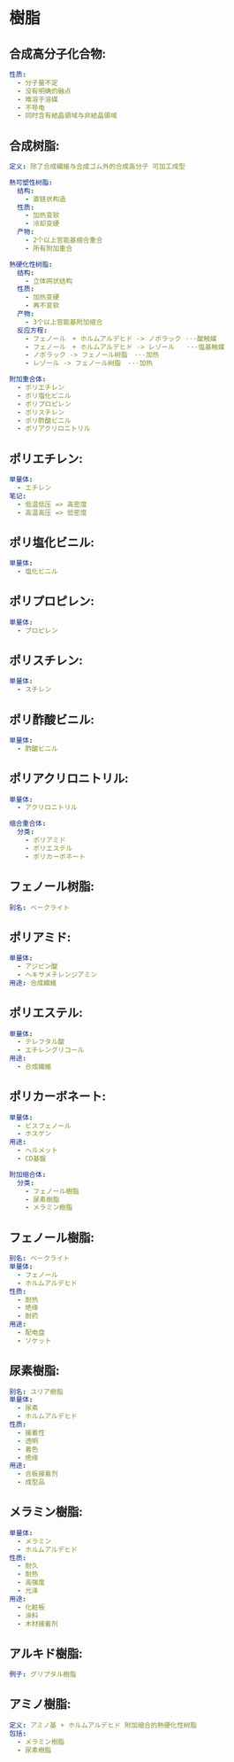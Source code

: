 # 樹脂

## 合成高分子化合物:

```yaml
性质:
  - 分子量不定
  - 没有明确的融点
  - 难溶于溶媒
  - 不导电
  - 同时含有結晶領域与非結晶領域

```

## 合成树脂:

```yaml
定义: 除了合成繊維与合成ゴム外的合成高分子 可加工成型

熱可塑性树脂:
  结构:
    - 直链状构造
  性质:
    - 加热变软
    - 冷却变硬
  产物:
    - 2个以上官能基缩合重合
    - 所有附加重合

熱硬化性树脂:
  结构:
    - 立体网状结构
  性质:
    - 加热变硬
    - 再不变软
  产物:
    - 3个以上官能基附加缩合
  反应方程:
    - フェノール　+ ホルムアルデヒド -> ノボラック ···酸触媒
    - フェノール　+ ホルムアルデヒド -> レゾール   ···塩基触媒
    - ノボラック -> フェノール树脂　···加热
    - レゾール -> フェノール树脂　···加热

附加重合体:
  - ポリエチレン
  - ポリ塩化ビニル
  - ポリプロピレン
  - ポリスチレン
  - ポリ酢酸ビニル
  - ポリアクリロニトリル

```

## ポリエチレン:

```yaml
単量体:
  - エチレン
笔记:
  - 低温低压 => 高密度
  - 高温高压 => 低密度

```

## ポリ塩化ビニル:

```yaml
単量体:
  - 塩化ビニル
```

## ポリプロピレン:

```yaml
単量体:
  - プロピレン
```

## ポリスチレン:

```yaml
単量体:
  - スチレン
```

## ポリ酢酸ビニル:

```yaml
単量体:
  - 酢酸ビニル
```

## ポリアクリロニトリル:

```yaml
単量体:
  - アクリロニトリル

缩合重合体:
  分类:
    - ポリアミド
    - ポリエステル
    - ポリカーボネート

```

## フェノール树脂:

```yaml
别名: ベークライト

```

## ポリアミド:

```yaml
単量体:
  - アジピン酸
  - ヘキサメチレンジアミン
用途: 合成繊維

```

## ポリエステル:

```yaml
単量体:
  - テレフタル酸
  - エチレングリコール
用途:
  - 合成繊維
```

## ポリカーボネート:

```yaml
単量体:
  - ビスフェノール
  - ホスゲン
用途:
  - ヘルメット
  - CD基盤

附加缩合体:
  分类:
    - フェノール樹脂
    - 尿素樹脂
    - メラミン樹脂

```

## フェノール樹脂:

```yaml
别名: ベークライト
単量体:
  - フェノール
  - ホルムアルデヒド
性质:
  - 耐热
  - 绝缘
  - 耐药
用途:
  - 配电盘
  - ソケット

```

## 尿素樹脂:

```yaml
别名: ユリア樹脂
単量体:
  - 尿素
  - ホルムアルデヒド
性质:
  - 接着性
  - 透明
  - 着色
  - 绝缘
用途:
  - 合板接着剂
  - 成型品

```

## メラミン樹脂:

```yaml
単量体:
  - メラミン
  - ホルムアルデヒド
性质:
  - 耐久
  - 耐热
  - 高强度
  - 光泽
用途:
  - 化粧板
  - 涂料
  - 木材接着剂

```

## アルキド樹脂:

```yaml
例子: グリプタル樹脂
```

## アミノ樹脂:

```yaml
定义: アミノ基 + ホルムアルデヒド 附加缩合的熱硬化性树脂
包括:
  - メラミン樹脂
  - 尿素樹脂
```